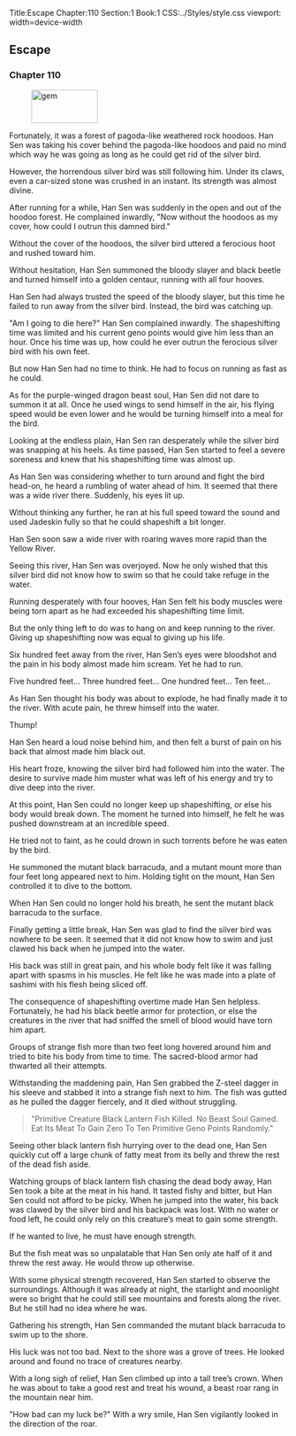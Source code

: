 Title:Escape 
Chapter:110 
Section:1 
Book:1 
CSS:../Styles/style.css 
viewport: width=device-width
  
## Escape
### Chapter 110 
<figure>
	<img src="../Images/gem.gif" alt="gem" id="gem" width="120" height="60" />
</figure>
  

  
  Fortunately, it was a forest of pagoda-like weathered rock hoodoos. Han Sen was taking his cover behind the pagoda-like hoodoos and paid no mind which way he was going as long as he could get rid of the silver bird.

However, the horrendous silver bird was still following him. Under its claws, even a car-sized stone was crushed in an instant. Its strength was almost divine.

After running for a while, Han Sen was suddenly in the open and out of the hoodoo forest. He complained inwardly, "Now without the hoodoos as my cover, how could I outrun this damned bird."

Without the cover of the hoodoos, the silver bird uttered a ferocious hoot and rushed toward him.

Without hesitation, Han Sen summoned the bloody slayer and black beetle and turned himself into a golden centaur, running with all four hooves.

Han Sen had always trusted the speed of the bloody slayer, but this time he failed to run away from the silver bird. Instead, the bird was catching up.

"Am I going to die here?" Han Sen complained inwardly. The shapeshifting time was limited and his current geno points would give him less than an hour. Once his time was up, how could he ever outrun the ferocious silver bird with his own feet.

But now Han Sen had no time to think. He had to focus on running as fast as he could.

As for the purple-winged dragon beast soul, Han Sen did not dare to summon it at all. Once he used wings to send himself in the air, his flying speed would be even lower and he would be turning himself into a meal for the bird.

Looking at the endless plain, Han Sen ran desperately while the silver bird was snapping at his heels. As time passed, Han Sen started to feel a severe soreness and knew that his shapeshifting time was almost up.

As Han Sen was considering whether to turn around and fight the bird head-on, he heard a rumbling of water ahead of him. It seemed that there was a wide river there. Suddenly, his eyes lit up.

Without thinking any further, he ran at his full speed toward the sound and used Jadeskin fully so that he could shapeshift a bit longer.

Han Sen soon saw a wide river with roaring waves more rapid than the Yellow River.

Seeing this river, Han Sen was overjoyed. Now he only wished that this silver bird did not know how to swim so that he could take refuge in the water.

Running desperately with four hooves, Han Sen felt his body muscles were being torn apart as he had exceeded his shapeshifting time limit.

But the only thing left to do was to hang on and keep running to the river. Giving up shapeshifting now was equal to giving up his life.

Six hundred feet away from the river, Han Sen’s eyes were bloodshot and the pain in his body almost made him scream. Yet he had to run.

Five hundred feet... Three hundred feet... One hundred feet... Ten feet...

As Han Sen thought his body was about to explode, he had finally made it to the river. With acute pain, he threw himself into the water.

Thump!

Han Sen heard a loud noise behind him, and then felt a burst of pain on his back that almost made him black out.

His heart froze, knowing the silver bird had followed him into the water. The desire to survive made him muster what was left of his energy and try to dive deep into the river.

At this point, Han Sen could no longer keep up shapeshifting, or else his body would break down. The moment he turned into himself, he felt he was pushed downstream at an incredible speed.

He tried not to faint, as he could drown in such torrents before he was eaten by the bird.

He summoned the mutant black barracuda, and a mutant mount more than four feet long appeared next to him. Holding tight on the mount, Han Sen controlled it to dive to the bottom.

When Han Sen could no longer hold his breath, he sent the mutant black barracuda to the surface.

Finally getting a little break, Han Sen was glad to find the silver bird was nowhere to be seen. It seemed that it did not know how to swim and just clawed his back when he jumped into the water.

His back was still in great pain, and his whole body felt like it was falling apart with spasms in his muscles. He felt like he was made into a plate of sashimi with his flesh being sliced off.

The consequence of shapeshifting overtime made Han Sen helpless. Fortunately, he had his black beetle armor for protection, or else the creatures in the river that had sniffed the smell of blood would have torn him apart.

Groups of strange fish more than two feet long hovered around him and tried to bite his body from time to time. The sacred-blood armor had thwarted all their attempts.

Withstanding the maddening pain, Han Sen grabbed the Z-steel dagger in his sleeve and stabbed it into a strange fish next to him. The fish was gutted as he pulled the dagger fiercely, and it died without struggling.

> "Primitive Creature Black Lantern Fish Killed. No Beast Soul Gained. Eat Its Meat To Gain Zero To Ten Primitive Geno Points Randomly."

Seeing other black lantern fish hurrying over to the dead one, Han Sen quickly cut off a large chunk of fatty meat from its belly and threw the rest of the dead fish aside.

Watching groups of black lantern fish chasing the dead body away, Han Sen took a bite at the meat in his hand. It tasted fishy and bitter, but Han Sen could not afford to be picky. When he jumped into the water, his back was clawed by the silver bird and his backpack was lost. With no water or food left, he could only rely on this creature’s meat to gain some strength.

If he wanted to live, he must have enough strength.

But the fish meat was so unpalatable that Han Sen only ate half of it and threw the rest away. He would throw up otherwise.

With some physical strength recovered, Han Sen started to observe the surroundings. Although it was already at night, the starlight and moonlight were so bright that he could still see mountains and forests along the river. But he still had no idea where he was.

Gathering his strength, Han Sen commanded the mutant black barracuda to swim up to the shore.

His luck was not too bad. Next to the shore was a grove of trees. He looked around and found no trace of creatures nearby.

With a long sigh of relief, Han Sen climbed up into a tall tree’s crown. When he was about to take a good rest and treat his wound, a beast roar rang in the mountain near him.

"How bad can my luck be?" With a wry smile, Han Sen vigilantly looked in the direction of the roar.

